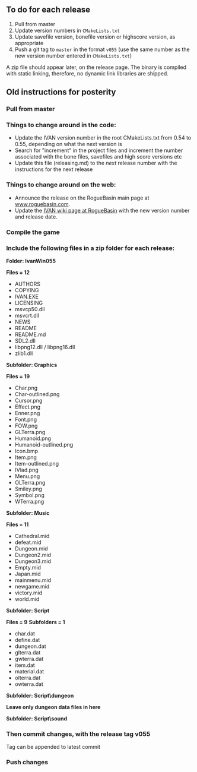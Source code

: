 To do for each release
----------------------

1) Pull from master
2) Update version numbers in `CMakeLists.txt`
3) Update savefile version, bonefile version or highscore version, as appropriate
4) Push a git tag to `master` in the format `v055` (use the same number as the new version number entered in `CMakeLists.txt`)

A zip file should appear later, on the release page. The binary is compiled with static linking, therefore, no dynamic link libraries are shipped.


Old instructions for posterity
------------------------------

### Pull from master

### Things to change around in the code:

 - Update the IVAN version number in the root CMakeLists.txt from 0.54 to 0.55, depending on what the next version is
 - Search for "increment" in the project files and increment the number associated with the bone files, savefiles and high score versions etc
 - Update this file (releasing.md) to the _next_ release number with the instructions for the next release

### Things to change around on the web:

 - Announce the release on the RogueBasin main page at www.roguebasin.com.
 - Update the [IVAN wiki page at RogueBasin](http://www.roguebasin.com/index.php?title=IVAN) with the new version number and release date.

### Compile the game

### Include the following files in a zip folder for each release:

**Folder: IvanWin055**

**Files = 12**

  - AUTHORS
  - COPYING
  - IVAN.EXE
  - LICENSING
  - msvcp50.dll
  - msvcrt.dll
  - NEWS
  - README
  - README.md
  - SDL2.dll
  - libpng12.dll / libpng16.dll
  - zlib1.dll

**Subfolder: Graphics**

**Files = 19**

  - Char.png
  - Char-outlined.png
  - Cursor.png
  - Effect.png
  - Enner.png
  - Font.png
  - FOW.png
  - GLTerra.png
  - Humanoid.png
  - Humanoid-outlined.png
  - Icon.bmp
  - Item.png
  - Item-outlined.png
  - IVlad.png
  - Menu.png
  - OLTerra.png
  - Smiley.png
  - Symbol.png
  - WTerra.png

**Subfolder: Music**

**Files = 11**

  - Cathedral.mid
  - defeat.mid
  - Dungeon.mid
  - Dungeon2.mid
  - Dungeon3.mid
  - Empty.mid
  - Japan.mid
  - mainmenu.mid
  - newgame.mid
  - victory.mid
  - world.mid

**Subfolder: Script**

**Files = 9**
**Subfolders = 1**

  - char.dat
  - define.dat
  - dungeon.dat
  - glterra.dat
  - gwterra.dat
  - item.dat
  - material.dat
  - olterra.dat
  - owterra.dat

**Subfolder: Script\dungeon**

**Leave only dungeon data files in here**

**Subfolder: Script\sound**

### Then commit changes, with the release tag v055
Tag can be appended to latest commit

### Push changes
